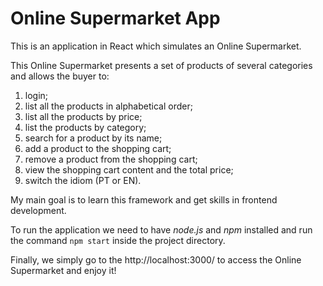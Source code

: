 # Online Supermarket App

This is an application in React which simulates an Online Supermarket.

This Online Supermarket presents a set of products of several categories and allows the buyer to:

1. login;
2. list all the products in alphabetical order;
3. list all the products by price;
4. list the products by category;
5. search for a product by its name;
6. add a product to the shopping cart;
7. remove a product from the shopping cart;
8. view the shopping cart content and the total price;
9. switch the idiom (PT or EN).

My main goal is to learn this framework and get skills in frontend development.

To run the application we need to have _node.js_ and _npm_ installed and run the command `npm start` inside the project directory.

Finally, we simply go to the http://localhost:3000/ to access the Online Supermarket and enjoy it!
